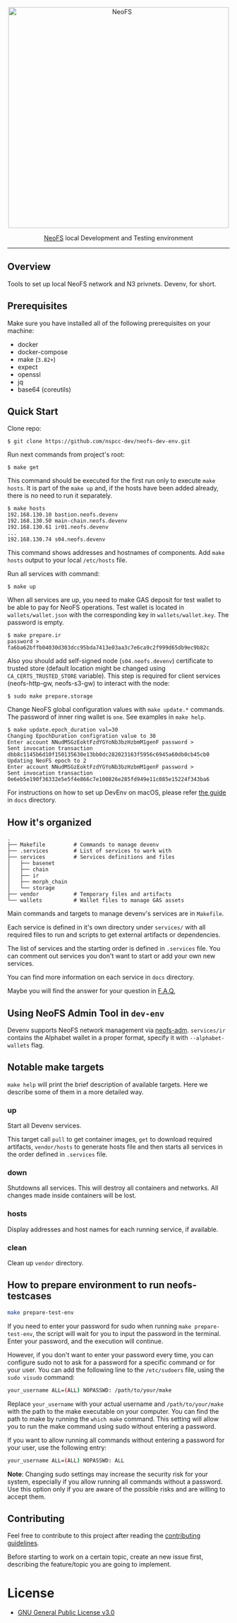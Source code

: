 <p align="center">
<img src="./.github/logo.svg" width="500px" alt="NeoFS">
</p>
<p align="center">
  <a href="https://fs.neo.org">NeoFS</a> local Development and Testing environment
</p>

---
## Overview

Tools to set up local NeoFS network and N3 privnets. Devenv, for short.

## Prerequisites

Make sure you have installed all of the following prerequisites on your machine:
* docker
* docker-compose
* make (`3.82+`)
* expect
* openssl
* jq
* base64 (coreutils)


## Quick Start

Clone repo: 

```
$ git clone https://github.com/nspcc-dev/neofs-dev-env.git
```

Run next commands from project's root:

```
$ make get
```

This command should be executed for the first run only to execute 
`make hosts`. It is part of the `make up` and, if the hosts have 
been added already, there is no need to run it separately.

```
$ make hosts
192.168.130.10 bastion.neofs.devenv
192.168.130.50 main-chain.neofs.devenv
192.168.130.61 ir01.neofs.devenv
...
192.168.130.74 s04.neofs.devenv
```

This command shows addresses and hostnames of components. Add `make hosts`
output to your local `/etc/hosts` file.

Run all services with command:
``` 
$ make up
```

When all services are up, you need to make GAS deposit for test wallet to be
able to pay for NeoFS operations. Test wallet is located in
`wallets/wallet.json` with the corresponding key in `wallets/wallet.key`. The
password is empty.

```
$ make prepare.ir
password >
fa6ba62bffb04030d303dcc95bda7413e03aa3c7e6ca9c2f999d65db9ec9b82c
```

Also you should add self-signed node (`s04.neofs.devenv`) certificate to trusted
store (default location might be changed using `CA_CERTS_TRUSTED_STORE`
variable). This step is required for client services (neofs-http-gw,
neofs-s3-gw) to interact with the node:

```
$ sudo make prepare.storage
```

Change NeoFS global configuration values with `make update.*` commands. The
password of inner ring wallet is `one`. See examples in `make help`.

```
$ make update.epoch_duration val=30
Changing EpochDuration configration value to 30
Enter account NNudMSGzEoktFzdYGYoNb3bzHzbmM1genF password > 
Sent invocation transaction dbb8c1145b6d10f150135630e13bb0dc282023163f5956c6945a60db0cb45cb0
Updating NeoFS epoch to 2
Enter account NNudMSGzEoktFzdYGYoNb3bzHzbmM1genF password > 
Sent invocation transaction 0e6eb5e190f36332e5e5f4e866c7e100826e285fd949e11c085e15224f343ba6
```

For instructions on how to set up DevEnv on macOS, please refer [the
guide](docs/macOS.md) in `docs` directory.

## How it's organized

```
.
├── Makefile         # Commands to manage devenv
├── .services        # List of services to work with
├── services         # Services definitions and files
│   ├── basenet
│   ├── chain
│   ├── ir
│   ├── morph_chain
│   └── storage
├── vendor           # Temporary files and artifacts
└── wallets          # Wallet files to manage GAS assets
```

Main commands and targets to manage devenv's services are in `Makefile`.

Each service is defined in it's own directory under `services/` with all
required files to run and scripts to get external artifacts or dependencies.

The list of services and the starting order is defined in `.services` file. You
can comment out services you don't want to start or add your own new services.

You can find more information on each service in `docs` directory.

Maybe you will find the answer for your question in [F.A.Q.](docs/faq.md)

## Using NeoFS Admin Tool in `dev-env`

Devenv supports NeoFS network management via [neofs-adm](https://github.com/nspcc-dev/neofs-node/tree/master/cmd/neofs-adm).
`services/ir` contains the Alphabet wallet in a proper format, specify it
with `--alphabet-wallets` flag.

## Notable make targets

`make help` will print the brief description of available targets. Here we
describe some of them in a more detailed way.

### up

Start all Devenv services.

This target call `pull` to get container images, `get` to download required
artifacts, `vendor/hosts` to generate hosts file and then starts all services in
the order defined in `.services` file.

### down

Shutdowns all services. This will destroy all containers and networks. All
changes made inside containers will be lost.

### hosts

Display addresses and host names for each running service, if available.

### clean

Clean up `vendor` directory.

## How to prepare environment to run neofs-testcases

```bash
make prepare-test-env
```

If you need to enter your password for sudo when running `make prepare-test-env`, the script will wait for you
to input the password in the terminal.
Enter your password, and the execution will continue.

However, if you don't want to enter your password every time, you can configure sudo not to ask for a password
for a specific command or for your user.
You can add the following line to the `/etc/sudoers` file, using the `sudo visudo` command:

```bash
your_username ALL=(ALL) NOPASSWD: /path/to/your/make
```

Replace `your_username` with your actual username and `/path/to/your/make` with the path to the make executable
on your computer.
You can find the path to make by running the `which make` command.
This setting will allow you to run the make command using sudo without entering a password.

If you want to allow running all commands without entering a password for your user, use the following entry:

```bash
your_username ALL=(ALL) NOPASSWD: ALL
```

**Note**: Changing sudo settings may increase the security risk for your system,
especially if you allow running all commands without a password.
Use this option only if you are aware of the possible risks and are willing to accept them.


## Contributing

Feel free to contribute to this project after reading the [contributing
guidelines](CONTRIBUTING.md).

Before starting to work on a certain topic, create an new issue first,
describing the feature/topic you are going to implement.

# License

- [GNU General Public License v3.0](LICENSE)

